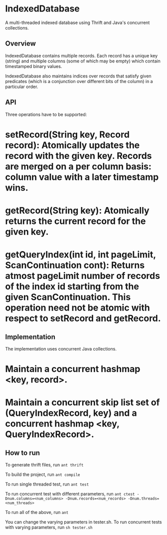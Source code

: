 IndexedDatabase
===============

A multi-threaded indexed database using Thrift and Java's concurrent collections.

Overview
------
IndexedDatabase contains multiple records. Each record has a unique key (string) and multiple columns 
(some of which may be empty) which contain timestamped binary values.

IndexedDatabase also maintains indices over records that satisfy given predicates (which is a conjunction over different bits of the column) in a particular order.

API
---
Three operations have to be supported:
# setRecord(String key, Record record): Atomically updates the record with the given key. Records are merged on a per column basis: column value with a later timestamp wins.
# getRecord(String key): Atomically returns the current record for the given key.
# getQueryIndex(int id, int pageLimit, ScanContinuation cont): Returns atmost pageLimit number of records of the index id starting from the given ScanContinuation. This operation need not be atomic with respect to setRecord and getRecord.

Implementation
--------------
The implementation uses concurrent Java collections.
# Maintain a concurrent hashmap <key, record>.
# Maintain a concurrent skip list set of (QueryIndexRecord, key) and a concurrent hashmap <key, QueryIndexRecord>.

How to run
----------
To generate thrift files, run ` ant thrift `

To build the project, run ` ant compile `

To run single threaded test, run ` ant test `

To run concurrent test with different parameters, run
` ant ctest -Dnum.columns=<num_columns> -Dnum.records=<num_records> -Dnum.threads=<num_threads> `

To run all of the above, run ` ant `

You can change the varying parameters in tester.sh.
To run concurrent tests with varying parameters, run ` sh tester.sh `
